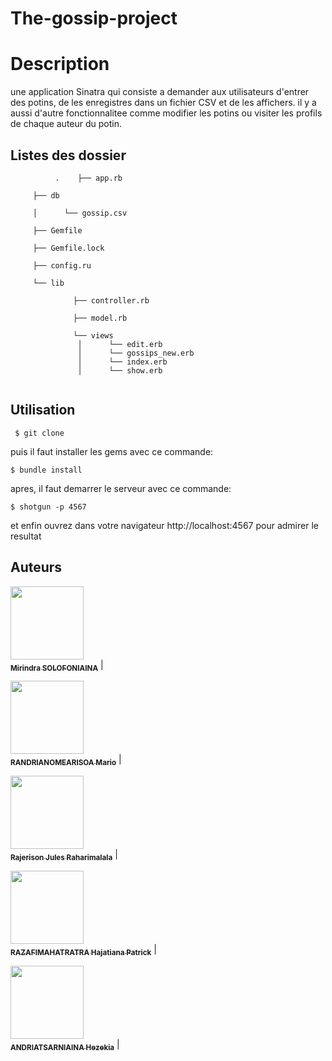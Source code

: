 # The-gossip-project
# Description
une application Sinatra qui consiste a demander aux utilisateurs d'entrer des potins, de les enregistres dans un fichier CSV et de les affichers. il y a aussi d'autre fonctionnalitee comme modifier les potins ou visiter les profils de chaque auteur du potin.


## Listes des dossier

```mermaid
          .    ├── app.rb

     ├── db

     │      └── gossip.csv

     ├── Gemfile

     ├── Gemfile.lock

     ├── config.ru

     └── lib

              ├── controller.rb

              ├── model.rb

              └── views 
               │      └── edit.erb
               │      └── gossips_new.erb
               │      └── index.erb
               │      └── show.erb


```

## Utilisation


```
 $ git clone 
```
puis il faut installer les gems avec ce commande:

```
$ bundle install
```
apres, il faut demarrer le serveur avec ce commande:

```
$ shotgun -p 4567
```

et enfin ouvrez dans votre navigateur http://localhost:4567 pour admirer le resultat



## Auteurs

[<img src="https://avatars3.githubusercontent.com/u/35838502?s=460&amp" width="117px;"/><br /><sub><b>Mirindra SOLOFONIAINA</b></sub>](https://github.com/Mirindras) |

[<img src="https://avatars1.githubusercontent.com/u/41254151?s=460&u=d8bc322d1cb7796ce1f945dc48687ddbdcfbbc8f&v=4" width="117px;"/><br /><sub><b>RANDRIANOMEARISOA Mario</b></sub>](https://github.com/MaxR522) |

[<img src="https://avatars1.githubusercontent.com/u/67895253?s=460&u=6dccef4960d734ff1b1a7194587f3a22d317d682&v=4" width="117px;"/><br /><sub><b>Rajerison Jules Raharimalala</b></sub>](https://github.com/rajerison-jules) | 

[<img src="https://avatars0.githubusercontent.com/u/52158880?s=460&v=4" width="117px;"/><br /><sub><b>RAZAFIMAHATRATRA Hajatiana Patrick</b></sub>](https://github.com/hajatianapatrick) | 

[<img src="https://avatars2.githubusercontent.com/u/67896318?s=460&u=a261ab1ac5d06d4824424f64dd9478728283c8fc&v=4" width="117px;"/><br /><sub><b>ANDRIATSARNIAINA Hezekia</b></sub>](https://github.com/hezekia783/) |
